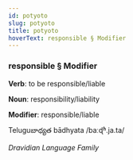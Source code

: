 ```yaml
---
id: potyoto
slug: potyoto
title: potyoto
hoverText: responsible § Modifier
---
```


### responsible § Modifier

**Verb**: to be responsible/liable

**Noun**: responsibility/liability

**Modifier**: responsible/liable

Teluguబాధ్యత bādhyata /baːɖʱ.ja.ta/

*Dravidian Language Family*